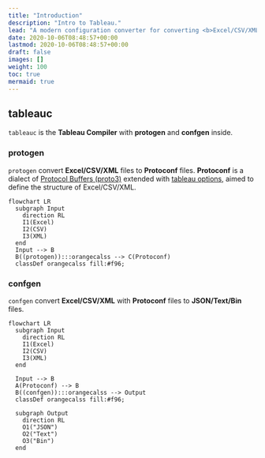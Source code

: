 ```yaml
---
title: "Introduction"
description: "Intro to Tableau."
lead: "A modern configuration converter for converting <b>Excel/CSV/XML</b> to multiple formats: <a href='https://developers.google.com/protocol-buffers/docs/proto3#json'><b>JSON</b></a>, <a href='https://developers.google.com/protocol-buffers/docs/text-format-spec'><b>Text</b></a>, and <a href='https://developers.google.com/protocol-buffers/docs/encoding'><b>Bin</b></a>. Powered by <a href='https://developers.google.com/protocol-buffers/docs/proto3'>Protobuf (proto3).</a>"
date: 2020-10-06T08:48:57+00:00
lastmod: 2020-10-06T08:48:57+00:00
draft: false
images: []
weight: 100
toc: true
mermaid: true
---
```


## tableauc

`tableauc` is the **Tableau Compiler** with **protogen** and **confgen** inside.

### protogen

`protogen` convert **Excel/CSV/XML** files to **Protoconf** files.
**Protoconf** is a dialect of [Protocol Buffers (proto3)](https://developers.google.com/protocol-buffers/docs/proto3) extended with [tableau options](https://github.com/tableauio/tableau/blob/master/proto/tableau/protobuf/tableau.proto), aimed to define the structure of Excel/CSV/XML.

```mermaid
flowchart LR
  subgraph Input
    direction RL
    I1(Excel)
    I2(CSV)
    I3(XML)
  end
  Input --> B
  B((protogen)):::orangecalss --> C(Protoconf)
  classDef orangecalss fill:#f96;
```

### confgen

`confgen` convert **Excel/CSV/XML** with **Protoconf** files to **JSON/Text/Bin** files.

```mermaid
flowchart LR
  subgraph Input
    direction RL
    I1(Excel)
    I2(CSV)
    I3(XML)
  end
  
  Input --> B
  A(Protoconf) --> B
  B((confgen)):::orangecalss --> Output
  classDef orangecalss fill:#f96;
  
  subgraph Output
    direction RL
    O1("JSON")
    O2("Text")
    O3("Bin")
  end
```
